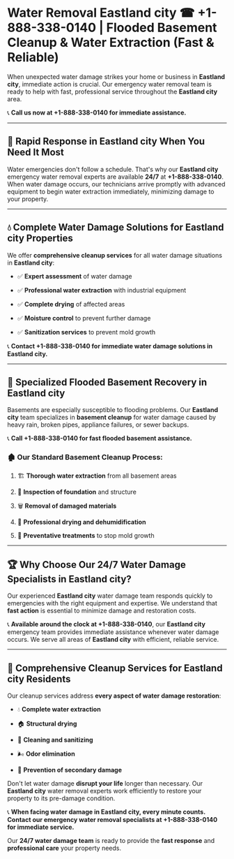 # Water Removal Eastland city ☎ +1-888-338-0140 | Flooded Basement Cleanup & Water Extraction (Fast & Reliable)

When unexpected water damage strikes your home or business in **Eastland city**, immediate action is crucial. Our emergency water removal team is ready to help with fast, professional service throughout the **Eastland city** area. 

📞 **Call us now at +1-888-338-0140 for immediate assistance.**
---
## 🚀 Rapid Response in Eastland city When You Need It Most
Water emergencies don't follow a schedule. That's why our **Eastland city** emergency water removal experts are available **24/7** at **+1-888-338-0140**. When water damage occurs, our technicians arrive promptly with advanced equipment to begin water extraction immediately, minimizing damage to your property.
---
## 💧 Complete Water Damage Solutions for Eastland city Properties
We offer **comprehensive cleanup services** for all water damage situations in **Eastland city**:
- ✅ **Expert assessment** of water damage  
- ✅ **Professional water extraction** with industrial equipment  
- ✅ **Complete drying** of affected areas  
- ✅ **Moisture control** to prevent further damage  
- ✅ **Sanitization services** to prevent mold growth  
📞 **Contact +1-888-338-0140 for immediate water damage solutions in Eastland city.**
---
## 🌊 Specialized Flooded Basement Recovery in Eastland city
Basements are especially susceptible to flooding problems. Our **Eastland city** team specializes in **basement cleanup** for water damage caused by heavy rain, broken pipes, appliance failures, or sewer backups. 
📞 **Call +1-888-338-0140 for fast flooded basement assistance.**
### 🏚️ Our Standard Basement Cleanup Process:
1. 🏗️ **Thorough water extraction** from all basement areas  
2. 🔎 **Inspection of foundation** and structure  
3. 🗑️ **Removal of damaged materials**  
4. 💨 **Professional drying and dehumidification**  
5. 🚫 **Preventative treatments** to stop mold growth  
---
## 🏆 Why Choose Our 24/7 Water Damage Specialists in Eastland city?
Our experienced **Eastland city** water damage team responds quickly to emergencies with the right equipment and expertise. We understand that **fast action** is essential to minimize damage and restoration costs.
📞 **Available around the clock at +1-888-338-0140**, our **Eastland city** emergency team provides immediate assistance whenever water damage occurs. We serve all areas of **Eastland city** with efficient, reliable service.
---
## 🧹 Comprehensive Cleanup Services for Eastland city Residents
Our cleanup services address **every aspect of water damage restoration**:
- 💧 **Complete water extraction**  
- 🏠 **Structural drying**  
- 🧼 **Cleaning and sanitizing**  
- 🌬️ **Odor elimination**  
- 🚫 **Prevention of secondary damage**  
Don't let water damage **disrupt your life** longer than necessary. Our **Eastland city** water removal experts work efficiently to restore your property to its pre-damage condition.
📞 **When facing water damage in Eastland city, every minute counts. Contact our emergency water removal specialists at +1-888-338-0140 for immediate service.**
Our **24/7 water damage team** is ready to provide the **fast response** and **professional care** your property needs.
